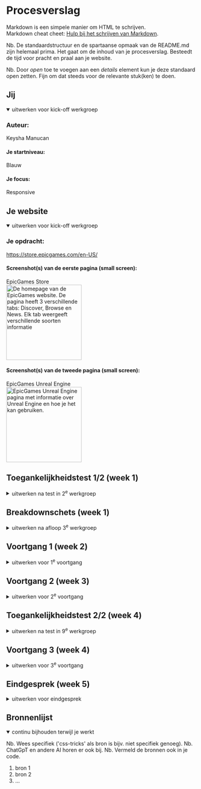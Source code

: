 # Procesverslag
Markdown is een simpele manier om HTML te schrijven.  
Markdown cheat cheet: [Hulp bij het schrijven van Markdown](https://github.com/adam-p/markdown-here/wiki/Markdown-Cheatsheet).

Nb. De standaardstructuur en de spartaanse opmaak van de README.md zijn helemaal prima. Het gaat om de inhoud van je procesverslag. Besteedt de tijd voor pracht en praal aan je website.

Nb. Door *open* toe te voegen aan een *details* element kun je deze standaard open zetten. Fijn om dat steeds voor de relevante stuk(ken) te doen.





## Jij

<details open>
  <summary>uitwerken voor kick-off werkgroep</summary>

  ### Auteur:
  Keysha Manucan

  #### Je startniveau:
  Blauw

  #### Je focus:
  Responsive
 
</details>





## Je website

<details open>
  <summary>uitwerken voor kick-off werkgroep</summary>

  ### Je opdracht:
  https://store.epicgames.com/en-US/

  #### Screenshot(s) van de eerste pagina (small screen): 
  EpicGames Store  
  <img src="readme-images/IMG_6870.jpeg" width="200px" alt="De homepage van de EpicGames website. De pagina heeft 3 verschillende tabs: Discover, Browse en News. Elk tab weergeeft verschillende soorten informatie">

  #### Screenshot(s) van de tweede pagina (small screen):
  EpicGames Unreal Engine  
  <img src="readme-images/IMG_6872.jpeg" width="200px" alt="EpicGames Unreal Engine pagina met informatie over Unreal Engine en hoe je het kan gebruiken.">
 
</details>



## Toegankelijkheidstest 1/2 (week 1)

<details>
  <summary>uitwerken na test in 2<sup>e</sup> werkgroep</summary>

  ### Bevindingen
  Lijst met je bevindingen die in de test naar voren kwamen:

  Screenreader test: 
  - "Back to top" knop in de footer zorgt ervoor dat je weer helemaal bovenaan de pagina komt, maar de screenreader leest niet vanaf het begin van de pagina maar weer verder waar die was bij de footer. 

  <img src="readme-images/SA_screenreader.png" width="300px" alt="Screenshot van de footer van de EpicGames website, element fortnite is gemarkeerd.">

  - Knoppen naar volgende en vorige werken op de slider, maar de screenreader vertelt niet of je op de volgende/vorige slide bent.

  <img src="readme-images/SA2_screenreader.png" width="300px" alt="Screenshot van de End of Summer Sale Spotlight slider.">


  WCAG checklist:
  - De HTML validator geeft heel veel errors over de pagina aan. 
  - De pagina voeldoet niet aan de media (video en audio) eisen.
  - De website steunt geen dark en light mode.
  - De video op de Unreal Engine pagina kan niet worden gepauseerd.
  - De website voldoet niet aan de prefers-reduced-motion media query. 

</details>



## Breakdownschets (week 1)

<details>
  <summary>uitwerken na afloop 3<sup>e</sup> werkgroep</summary>

  ### de hele pagina: 
  <img src="readme-images/Pagina_1.jpg" width="375px" alt="breakdown van de homepagina">
  De eerste pagina dat ik ga uitwerken: Epic Games Store.

  <img src="readme-images/Pagina_2.jpg" width="375px" alt="breakdown van de Unreal Engine pagina">
  De tweede pagina dat ik ga uitwerken: Unreal Engine.


  ### dynamisch deel (bijv menu): 
  <img src="readme-images/Menu.jpg" width="375px" alt="breakdown van de menu van beide pagina's">
  De menu van beide pagina's dat ik ga uitwerken.

  ### wellicht nog een dynamisch deel (bijv filter): 
  <img src="readme-images/dummy-plaatje.jpg" width="375px" alt="breakdown van nog een dynamisch deel">

</details>





## Voortgang 1 (week 2)

<details>
  <summary>uitwerken voor 1<sup>e</sup> voortgang</summary>

  ### Stand van zaken
  hier dit ging goed & dit was lastig (neem ook screenshots op van delen van je website en code)

Vragen die ik wil stellen tijdens het voortgangsgesprek:
- Hoe open ik een andere tab/section op dezelfde pagina?
De eerste pagina dat ik wil uitwerken is de Homepagina van de site zelf. 
Op de homepagina zijn er drie verschillende categorieën waaruit je kan kiezen: Discover, Browse en News.
Elke tab laat verschillende soorten content zien, maar je blijft op dezelfde pagina.

<img src="readme-images/IMG_6901.jpeg" width="200px" alt="Discover tab van de pagina">
<img src="readme-images/IMG_6902.jpeg" width="200px" alt="Dropdown waar alle tabs en categorieën te zien zijn">
<img src="readme-images/IMG_6903.jpeg" width="200px" alt="Browse tab van de pagina">
<img src="readme-images/IMG_6904.jpeg" width="200px" alt="News tab van de pagina">

Vraag aan docent:
Op mijn pagina is een download button te zien, moet ik dit ook laten werken?
<img src="readme-images/IMG_6905.jpeg" width="400px" alt="Blauwe install button">


  ### Agenda voor meeting
  samen met je groepje opstellen

  Diya:
  - Rating
  - Verschillende tabs openen op dezelfde pagina

  Thi: 
  - Lijnen naast de titel
  - Foto's veranderen wanneer je erover heen hovert

  Giulietta:
  - Bubbels komen uit de cursor
  - Veranderen van focus, van responsive naar surface plane

  Keysha: 
  - Verschillende tabs openen op dezelfde pagina
  - Tabel samenvoegen in carousel

  ### Verslag van meeting
  hier na afloop snel de uitkomsten van de meeting vastleggen

  - Section switch -> Hoeft niet te maken
  - Hover werkte niet -> Hover werkt niet op telefoon hover
  - Hover image, transition, opacity
  - Grid maken voor je lijst of in je lijst
  - h2::before{}
  - <h1><img src="" alt="website titel"></h1>

</details>





## Voortgang 2 (week 3)

<details>
  <summary>uitwerken voor 2<sup>e</sup> voortgang</summary>

  ### Stand van zaken
  hier dit ging goed & dit was lastig (neem ook screenshots op van delen van je website en code)
  
  Tijdens de les liet ik aan de docent zien wat ik had. Ik liet allebei mijn carousellen zien en wat ik had gebruikt en gedaan om de carousel te maken. De docent vertelde mij dat het niet toegestaan was om een library te gebruiken, hierdoor moet ik op een andere manier uitzoeken hoe je een carousel moet maken zonder library. 

  <img src="readme-images\Schermafbeelding 2024-10-01 195446.png" width="200px" alt="Schermafbeelding van carousel">
  <img src="readme-images\Schermafbeelding 2024-10-01 200931.png" width="400px" alt="Schermafbeelding van gebruikte library">

  Epic games heeft twee rijen aan navigatie op mobiel. De normale navigatie en de navigatie op de store pagina.

   <img src="readme-images\epic_nav.png" width="200px" alt="Schermafbeelding van de epic games website zelf">

   Dit probeerde ik na te maken. Ik wilde grid hiervoor gebruiken. Ten eerste heb ik twee containers met behulp van div om de verschillende secties heen gezet, ik maakte gebruik van div omdat ik niet wist welke andere container ik moest gebruiken. 

  <img src="readme-images\div_container.png" width="200px" alt="Schermafbeelding van mijn code"> 

  Maar dit zorgde ervoor dat het er chaotischer uitzag en wist ik niet helemaal hoe ik verder moest.

  <img src="readme-images\nav_fixen.png" width="200px" alt="Schermafbeelding van mijn gecodeerde website">

  Wat wil ik vragen tijdens het 2e voortgang gesprek:
  - Hoe verander je de kleur van een svg?
  - Hoe krijg ik de tweede nav balk?
  - Waarom is er aan de boven kant van mijn site een kleine pijl te zien?
    
  ### Agenda voor meeting
  samen met je groepje opstellen

  Diya:
  - Carousel maken
  - Problemen met nth-of-child

  Thi: 
  - Navigatie button op de juiste plek
  - Img size

  Giulietta:
  - Video op achtergrond goed krijgen
  - Classes en id's
  - Nav sticky maken

  Keysha: 
  - Hoe verander je de kleur van een svg?
  - Hoe krijg ik de tweede nav balk?
  - Waarom is er aan de boven kant van mijn site een kleine pijl te zien?


  ### Verslag van meeting
  hier na afloop snel de uitkomsten van de meeting vastleggen

  - Font downloaden op google: Reset refresh. Inspect -> Network -> Font
  - nth-of-type telt van 1t/m verder
  - Mag twee navs
  - Position: fixed, om elementen vast te zetten. top: 0, right: 0, left: 0,
  - Sluitmenu naar rechts
  - Justify-self: end;

  - Lelijke manier icoon veranderen: 
  filter: invert(1); van wit naar zwart of andersom

  - Mooie manier icoon veranderen:
  SVG openen in studio code, de link pakken en in je html zetten. SVG benoemen in de CSS en kleur veranden (fill: kleur;)


</details>




## Toegankelijkheidstest 2/2 (week 4)

<details>
  <summary>uitwerken na test in 9<sup>e</sup> werkgroep</summary>

  ### Bevindingen
  Lijst met je bevindingen die in de test naar voren kwamen (geef ook aan wat er verbeterd is):

</details>





## Voortgang 3 (week 4)

<details>
  <summary>uitwerken voor 3<sup>e</sup> voortgang</summary>

  ### Stand van zaken
  hier dit ging goed & dit was lastig (neem ook screenshots op van delen van je website en code)


  ### Agenda voor meeting
  samen met je groepje opstellen

  | student 1      | student 2          | student 3    | student 4        |
  | ---            | ---                | ---          | ---              |
  | dit bespreken  | en dit             | en ik dit    | en dan ik dat    |
  | en dat ook nog | dit als er tijd is | nog een punt | dit wil ik zeker |
  | ...            | ...                | ...          | ...              |


  ### Verslag van meeting
  hier na afloop snel de uitkomsten van de meeting vastleggen

  - punt 1
  - punt 2
  - nog een punt
  - ...

</details>





## Eindgesprek (week 5)

<details>
  <summary>uitwerken voor eindgesprek</summary>

  ### Je uitkomst - karakteristiek screenshots:
  <img src="readme-images/dummy-plaatje.jpg" width="375px" alt="uitomst opdracht 1">


  ### Dit ging goed/Heb ik geleerd: 
  Korte omschrijving met plaatjes

  <img src="readme-images/dummy-plaatje.jpg" width="375px" alt="top">


  ### Dit was lastig/Is niet gelukt:
  Korte omschrijving met plaatjes

  <img src="readme-images/dummy-plaatje.jpg" width="375px" alt="bummer">
</details>





## Bronnenlijst

<details open>
  <summary>continu bijhouden terwijl je werkt</summary>

  Nb. Wees specifiek ('css-tricks' als bron is bijv. niet specifiek genoeg). 
  Nb. ChatGpT en andere AI horen er ook bij.
  Nb. Vermeld de bronnen ook in je code.

  1. bron 1
  2. bron 2
  3. ...

</details>
